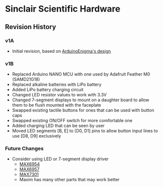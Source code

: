 
# Sinclair Scientific Hardware


## Revision History

### v1A

* Initial revision, based on [ArduinoEnigma's design](https://cdn.hackaday.io/files/918953931635680/V5%20Schematic.png)

### v1B

* Replaced Arduino NANO MCU with one used by Adafruit Feather M0 (SAMD21G18)
* Replaced alkaline batteries with LiPo battery
* Added LiPo battery charging circuit
* Changed LED resistor values to work with 3.3V
* Changed 7-segment displays to mount on a daughter board to allow them to be flush mounted with the faceplate
* Swapped existing tactile buttons for ones that can be used with button caps
* Swapped existing ON/OFF switch for more comfortable one
* Added charging LED that can be seen by user
* Moved LED segments [B, E] to [D0, D1] pins to allow button input lines to use [D8, D9] exclusively

### Future Changes

* Consider using LED or 7-segment display driver
  * [MAX6954](https://www.maximintegrated.com/en/app-notes/index.mvp/id/3210)
  * [MAX6957](https://www.maximintegrated.com/en/products/power/display-power-control/MAX6957.html)
  * [MAX7301](https://www.maximintegrated.com/en/products/interface/controllers-expanders/MAX7301.html)
  * Maxim has many other parts that may work better